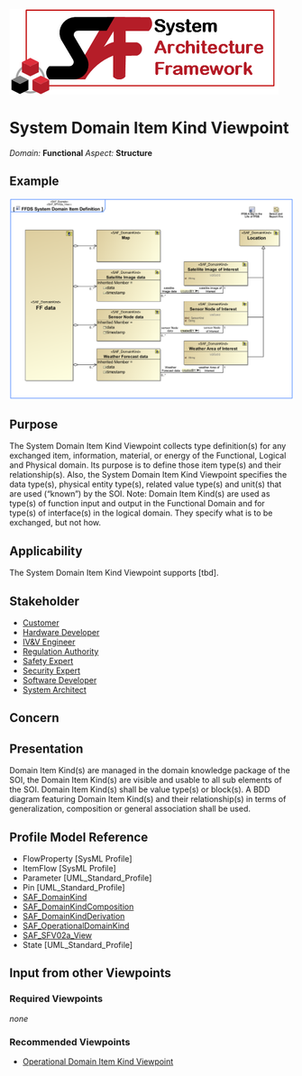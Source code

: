 ![System Architecture Framework](../diagrams/Logo_SAF.png)
# System Domain Item Kind Viewpoint
*Domain:* **Functional** *Aspect:* **Structure**
## Example
![FFDS System Domain Item Definition](../diagrams/FFDS-System-Domain-Item-Definition.svg)
## Purpose
The System Domain Item Kind Viewpoint collects type definition(s) for any exchanged item, information, material, or energy of the Functional, Logical and Physical domain. Its purpose is to define those item type(s) and their relationship(s). Also, the System Domain Item Kind Viewpoint specifies the data type(s), physical entity type(s), related value type(s) and unit(s) that are used (“known”) by the SOI. 
Note: Domain Item Kind(s) are used as type(s) of function input and output in the Functional Domain and for type(s) of interface(s) in the logical domain. They specify what is to be exchanged, but not how.
## Applicability
The System Domain Item Kind Viewpoint supports [tbd].
## Stakeholder
* [Customer](../stakeholders.md#Customer)
* [Hardware Developer](../stakeholders.md#Hardware-Developer)
* [IV&V Engineer](../stakeholders.md#IV&V-Engineer)
* [Regulation Authority](../stakeholders.md#Regulation-Authority)
* [Safety Expert](../stakeholders.md#Safety-Expert)
* [Security Expert](../stakeholders.md#Security-Expert)
* [Software Developer](../stakeholders.md#Software-Developer)
* [System Architect](../stakeholders.md#System-Architect)
## Concern
## Presentation
Domain Item Kind(s) are managed in the domain knowledge package of the SOI, the Domain Item Kind(s) are visible and usable to all sub elements of the SOI. Domain Item Kind(s) shall be value type(s) or block(s). A BDD diagram featuring Domain Item Kind(s) and their relationship(s) in terms of generalization, composition or general association shall be used.

## Profile Model Reference
* FlowProperty [SysML Profile]
* ItemFlow [SysML Profile]
* Parameter [UML_Standard_Profile]
* Pin [UML_Standard_Profile]
* [SAF_DomainKind](../stereotypes.md#SAF_DomainKind)
* [SAF_DomainKindComposition](../stereotypes.md#SAF_DomainKindComposition)
* [SAF_DomainKindDerivation](../stereotypes.md#SAF_DomainKindDerivation)
* [SAF_OperationalDomainKind](../stereotypes.md#SAF_OperationalDomainKind)
* [SAF_SFV02a_View](../stereotypes.md#SAF_SFV02a_View)
* State [UML_Standard_Profile]
## Input from other Viewpoints
### Required Viewpoints
*none*
### Recommended Viewpoints
* [Operational Domain Item Kind Viewpoint](Operational-Domain-Item-Kind-Viewpoint.md)
